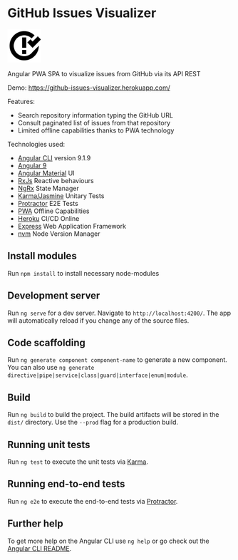 # GitHub Issues Visualizer

<img alt="GitHub Issues Visualizer Logotype" src="./src/assets/logo.png" width="75">

Angular PWA SPA to visualize issues from GitHub via its API REST

Demo: https://github-issues-visualizer.herokuapp.com/

Features:
- Search repository information typing the GitHub URL
- Consult paginated list of issues from that repository
- Limited offline capabilities thanks to PWA technology 

Technologies used:
- [Angular CLI](https://github.com/angular/angular-cli) version 9.1.9
- [Angular 9](https://angular.io/)
- [Angular Material](https://material.angular.io/) UI
- [RxJs](https://angular.io/guide/rx-library) Reactive behaviours
- [NgRx](https://ngrx.io/) State Manager
- [Karma/Jasmine](https://angular.io/guide/testing) Unitary Tests
- [Protractor](https://angular.io/guide/testing) E2E Tests
- [PWA](https://angular.io/guide/service-worker-getting-started) Offline Capabilities
- [Heroku](https://www.heroku.com/) CI/CD Online
- [Express](https://github.com/expressjs/express) Web Application Framework
- [nvm](https://github.com/nvm-sh/nvm) Node Version Manager

## Install modules
Run `npm install` to install necessary node-modules

## Development server

Run `ng serve` for a dev server. Navigate to `http://localhost:4200/`. The app will automatically reload if you change any of the source files.

## Code scaffolding

Run `ng generate component component-name` to generate a new component. You can also use `ng generate directive|pipe|service|class|guard|interface|enum|module`.

## Build

Run `ng build` to build the project. The build artifacts will be stored in the `dist/` directory. Use the `--prod` flag for a production build.

## Running unit tests

Run `ng test` to execute the unit tests via [Karma](https://karma-runner.github.io).

## Running end-to-end tests

Run `ng e2e` to execute the end-to-end tests via [Protractor](http://www.protractortest.org/).

## Further help

To get more help on the Angular CLI use `ng help` or go check out the [Angular CLI README](https://github.com/angular/angular-cli/blob/master/README.md).

